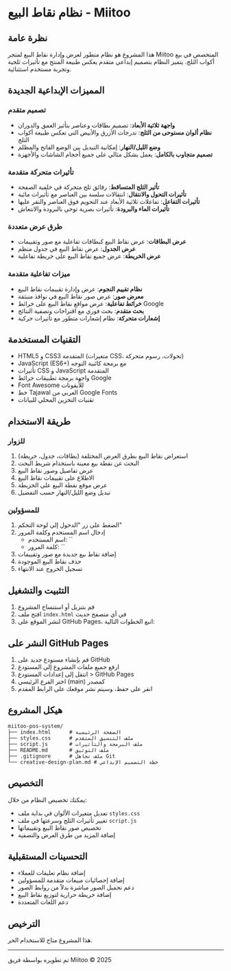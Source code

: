 # نظام نقاط البيع - Miitoo

## نظرة عامة
هذا المشروع هو نظام متطور لعرض وإدارة نقاط البيع لمتجر Miitoo المتخصص في بيع أكواب الثلج. يتميز النظام بتصميم إبداعي متقدم يعكس طبيعة المنتج مع تأثيرات ثلجية وتجربة مستخدم استثنائية.

## المميزات الإبداعية الجديدة

### تصميم متقدم
- **واجهة ثلاثية الأبعاد**: تصميم بطاقات وعناصر بتأثير العمق والدوران
- **نظام ألوان مستوحى من الثلج**: تدرجات الأزرق والأبيض التي تعكس طبيعة أكواب الثلج
- **وضع الليل/النهار**: إمكانية التبديل بين الوضع الفاتح والمظلم
- **تصميم متجاوب بالكامل**: يعمل بشكل مثالي على جميع أحجام الشاشات والأجهزة

### تأثيرات متحركة متقدمة
- **تأثير الثلج المتساقط**: رقائق ثلج متحركة في خلفية الصفحة
- **تأثيرات التحول والانتقال**: انتقالات سلسة بين العناصر مع تأثيرات مائية
- **تأثيرات التفاعل**: تفاعلات ثلاثية الأبعاد عند التحويم فوق العناصر والنقر عليها
- **تأثيرات الماء والبرودة**: تأثيرات بصرية توحي بالبرودة والانتعاش

### طرق عرض متعددة
- **عرض البطاقات**: عرض نقاط البيع كبطاقات تفاعلية مع صور وتقييمات
- **عرض الجدول**: عرض نقاط البيع في جدول منظم
- **عرض الخريطة**: عرض جميع نقاط البيع على خريطة تفاعلية

### ميزات تفاعلية متقدمة
- **نظام تقييم النجوم**: عرض وإدارة تقييمات نقاط البيع
- **معرض صور**: عرض صور نقاط البيع في نوافذ منبثقة
- **خرائط تفاعلية**: عرض مواقع نقاط البيع على خرائط Google
- **بحث متقدم**: بحث فوري مع اقتراحات وتصفية النتائج
- **إشعارات متحركة**: نظام إشعارات متطور مع تأثيرات حركية

## التقنيات المستخدمة
- HTML5 و CSS3 المتقدمة (متغيرات CSS، تحولات، رسوم متحركة)
- JavaScript (ES6+) مع برمجة كائنية التوجه
- تأثيرات CSS و JavaScript المتقدمة
- واجهة برمجة تطبيقات خرائط Google
- Font Awesome للأيقونات
- خط Tajawal العربي من Google Fonts
- تقنيات التخزين المحلي للبيانات

## طريقة الاستخدام

### للزوار
1. استعراض نقاط البيع بطرق العرض المختلفة (بطاقات، جدول، خريطة)
2. البحث عن نقطة بيع معينة باستخدام شريط البحث
3. عرض تفاصيل وصور نقاط البيع
4. الاطلاع على تقييمات نقاط البيع
5. عرض موقع نقطة البيع على الخريطة
6. تبديل وضع الليل/النهار حسب التفضيل

### للمسؤولين
1. الضغط على زر "الدخول إلى لوحة التحكم"
2. إدخال اسم المستخدم وكلمة المرور
   - اسم المستخدم: ``
   - كلمة المرور: ``
3. إضافة نقاط بيع جديدة مع صور وتقييمات
4. حذف نقاط البيع الموجودة
5. تسجيل الخروج عند الانتهاء

## التثبيت والتشغيل
1. قم بتنزيل أو استنساخ المشروع
2. افتح ملف `index.html` في أي متصفح حديث
3. لنشر الموقع على GitHub Pages، اتبع الخطوات التالية:

## النشر على GitHub Pages
1. قم بإنشاء مستودع جديد على GitHub
2. ارفع جميع ملفات المشروع إلى المستودع
3. انتقل إلى إعدادات المستودع > GitHub Pages
4. اختر الفرع الرئيسي (main) كمصدر
5. انقر على حفظ، وسيتم نشر موقعك على الرابط المقدم

## هيكل المشروع
```
miitoo-pos-system/
├── index.html      # الصفحة الرئيسية
├── styles.css      # ملف التنسيق المتقدم
├── script.js       # ملف البرمجة والتأثيرات
├── README.md       # ملف التوثيق
├── .gitignore      # ملف تجاهل Git
└── creative-design-plan.md # خطة التصميم الإبداعي
```

## التخصيص
يمكنك تخصيص النظام من خلال:
- تعديل متغيرات الألوان في بداية ملف `styles.css`
- تغيير تأثيرات الثلج وسرعتها في ملف `script.js`
- تخصيص صور نقاط البيع وتقييماتها
- إضافة المزيد من طرق العرض والتصفية

## التحسينات المستقبلية
- إضافة نظام تعليقات للعملاء
- إضافة إحصائيات مبيعات متقدمة للمسؤولين
- دعم تحميل الصور مباشرة بدلاً من روابط الصور
- إضافة خريطة حرارية لتوزيع نقاط البيع
- دعم اللغات المتعددة

## الترخيص
هذا المشروع متاح للاستخدام الحر.

---

تم تطويره بواسطة فريق Miitoo &copy; 2025
